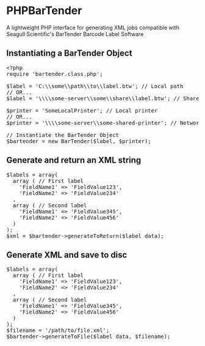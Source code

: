 PHPBarTender
============

A lightweight PHP interface for generating XML jobs compatible with Seagull Scientific's BarTender Barcode Label Software

Instantiating a BarTender Object
-
<pre>
&lt;?php
require 'bartender.class.php';

$label = 'C:\\some\\path\\to\\label.btw'; // Local path
// OR...
$label = '\\\\some-server\\some\\share\\label.btw'; // Shared path

$printer = 'SomeLocalPrinter'; // Local printer
// OR...
$printer = '\\\\some-server\\some-shared-printer'; // Network printer

// Instantiate the BarTender Object
$bartender = new BarTender($label, $printer);
</pre>

Generate and return an XML string
-
<pre>
$labels = array(
  array ( // First label
    'FieldName1' => 'FieldValue123',
    'FieldName2' => 'FieldValue234'
  ,
  array ( // Second label
    'FieldName1' => 'FieldValue345',
    'FieldName2' => 'FieldValue456'
  )
);
$xml = $bartender->generateToReturn($label_data);
</pre>


Generate XML and save to disc
-
<pre>
$labels = array(
  array ( // First label
    'FieldName1' => 'FieldValue123',
    'FieldName2' => 'FieldValue234'
  ,
  array ( // Second label
    'FieldName1' => 'FieldValue345',
    'FieldName2' => 'FieldValue456'
  )
);
$filename = '/path/to/file.xml';
$bartender->generateToFile($label_data, $filename);
</pre>
